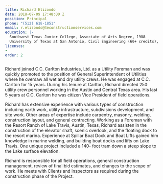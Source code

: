 ```yaml
---
title: Richard Elizondo
date: 2018-07-09 17:48:00 Z
position: Principal
phone: "(512) 618-1851"
email: r.elizondo@4econstructionservices.com
education: |-
  Southwest Texas Junior College, Associate of Arts Degree, 1988
  University of Texas at San Antonio, Civil Engineering (60+ credits), 1989
licenses:
- 
order: 2
---
```


Richard joined C.C. Carlton Industries, Ltd. as a Utility Foreman and was quickly promoted to the position of General Superintendent of Utilities where he oversaw all wet and dry utility crews. He was engaged at C.C. Carlton for 15 years. During his tenure at Carlton, Richard directed 250 utility crew personnel working in the Austin and Central Texas area. His last 5 years at C.C. Carlton he was citizen Vice President of field operations.

Richard has extensive experience with various types of construction including earth work, utility infrastructure, subdivisions development, and site work. Other areas of expertise include carpentry, masonry, welding, construction layout, and general contracting. Working as a Foreman with the Resort Ranch of Lake Travis, Austin, Texas, Richard assisten in the construction of the elevator shaft, scenic overlook, and the floating dock to the resort marina. Experience at Spillar Boat Dock and Boat Lifts gained him knowledge in marine welding, and building boat docks and lifts on Lake Travis. One unique project included a 140- foot tram down a steep slope to the Lake surface elevation.

Richard is responsible for all field operations, general construction management, review of final bid estimates, and changes to the scope of work. He meets with Clients and Inspectors as required during the construction phase of the Project.